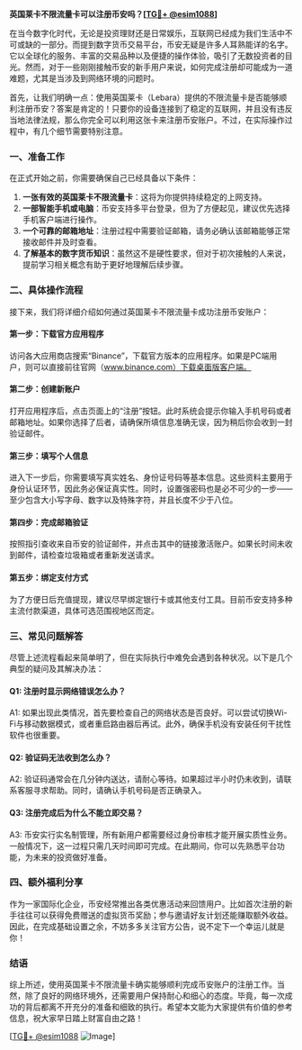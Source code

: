 **英国莱卡不限流量卡可以注册币安吗？[[TG💪+ @esim1088](https://t.me/s/esim1088)]**

在当今数字化时代，无论是投资理财还是日常娱乐，互联网已经成为我们生活中不可或缺的一部分。而提到数字货币交易平台，币安无疑是许多人耳熟能详的名字。它以全球化的服务、丰富的交易品种以及便捷的操作体验，吸引了无数投资者的目光。然而，对于一些刚刚接触币安的新手用户来说，如何完成注册却可能成为一道难题，尤其是当涉及到网络环境的问题时。

首先，让我们明确一点：使用英国莱卡（Lebara）提供的不限流量卡是否能够顺利注册币安？答案是肯定的！只要你的设备连接到了稳定的互联网，并且没有违反当地法律法规，那么你完全可以利用这张卡来注册币安账户。不过，在实际操作过程中，有几个细节需要特别注意。

### 一、准备工作

在正式开始之前，你需要确保自己已经具备以下条件：
1. **一张有效的英国莱卡不限流量卡**：这将为你提供持续稳定的上网支持。
2. **一部智能手机或电脑**：币安支持多平台登录，但为了方便起见，建议优先选择手机客户端进行操作。
3. **一个可靠的邮箱地址**：注册过程中需要验证邮箱，请务必确认该邮箱能够正常接收邮件并及时查看。
4. **了解基本的数字货币知识**：虽然这不是硬性要求，但对于初次接触的人来说，提前学习相关概念有助于更好地理解后续步骤。

### 二、具体操作流程

接下来，我们将详细介绍如何通过英国莱卡不限流量卡成功注册币安账户：

#### 第一步：下载官方应用程序

访问各大应用商店搜索“Binance”，下载官方版本的应用程序。如果是PC端用户，则可以直接前往官网（www.binance.com）下载桌面版客户端。

#### 第二步：创建新账户

打开应用程序后，点击页面上的“注册”按钮。此时系统会提示你输入手机号码或者邮箱地址。如果你选择了后者，请确保所填信息准确无误，因为稍后你会收到一封验证邮件。

#### 第三步：填写个人信息

进入下一步后，你需要填写真实姓名、身份证号码等基本信息。这些资料主要用于身份认证环节，因此务必保证真实性。同时，设置强密码也是必不可少的一步——至少包含大小写字母、数字以及特殊字符，并且长度不少于八位。

#### 第四步：完成邮箱验证

按照指引查收来自币安的验证邮件，并点击其中的链接激活账户。如果长时间未收到邮件，请检查垃圾箱或者重新发送请求。

#### 第五步：绑定支付方式

为了方便日后充值提现，建议尽早绑定银行卡或其他支付工具。目前币安支持多种主流付款渠道，具体可选范围视地区而定。

### 三、常见问题解答

尽管上述流程看起来简单明了，但在实际执行中难免会遇到各种状况。以下是几个典型的疑问及其解决办法：

#### Q1: 注册时显示网络错误怎么办？

A1: 如果出现此类情况，首先要检查自己的网络状态是否良好。可以尝试切换Wi-Fi与移动数据模式，或者重启路由器后再试。此外，确保手机没有安装任何干扰性软件也很重要。

#### Q2: 验证码无法收到怎么办？

A2: 验证码通常会在几分钟内送达，请耐心等待。如果超过半小时仍未收到，请联系客服寻求帮助。同时，请确认手机号码是否正确录入。

#### Q3: 注册完成后为什么不能立即交易？

A3: 币安实行实名制管理，所有新用户都需要经过身份审核才能开展实质性业务。一般情况下，这一过程只需几天时间即可完成。在此期间，你可以先熟悉平台功能，为未来的投资做好准备。

### 四、额外福利分享

作为一家国际化企业，币安经常推出各类优惠活动来回馈用户。比如首次注册的新手往往可以获得免费赠送的虚拟货币奖励；参与邀请好友计划还能赚取额外收益。因此，在完成基础设置之余，不妨多多关注官方公告，说不定下一个幸运儿就是你！

### 结语

综上所述，使用英国莱卡不限流量卡确实能够顺利完成币安账户的注册工作。当然，除了良好的网络环境外，还需要用户保持耐心和细心的态度。毕竟，每一次成功的背后都离不开充分的准备和细致的执行。希望本文能为大家提供有价值的参考信息，祝大家早日踏上财富自由之路！

[[TG💪+ @esim1088](https://t.me/s/esim1088) ![Image](https://i.postimg.cc/4NQfJmqS/Snipaste-2025-05-13-00-14-12.png)]
